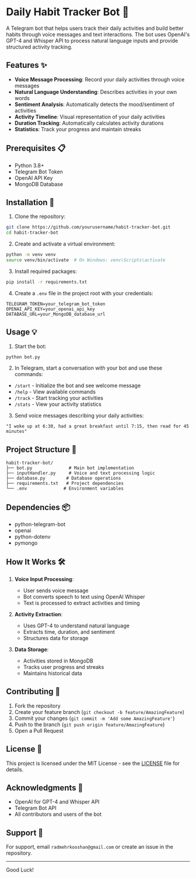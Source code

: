 # Daily Habit Tracker Bot 🤖

A Telegram bot that helps users track their daily activities and build better habits through voice messages and text interactions. The bot uses OpenAI's GPT-4 and Whisper API to process natural language inputs and provide structured activity tracking.

## Features ✨

- **Voice Message Processing**: Record your daily activities through voice messages
- **Natural Language Understanding**: Describes activities in your own words
- **Sentiment Analysis**: Automatically detects the mood/sentiment of activities
- **Activity Timeline**: Visual representation of your daily activities
- **Duration Tracking**: Automatically calculates activity durations
- **Statistics**: Track your progress and maintain streaks

## Prerequisites 📋

- Python 3.8+
- Telegram Bot Token
- OpenAI API Key
- MongoDB Database

## Installation 🚀

1. Clone the repository:
```bash
git clone https://github.com/yourusername/habit-tracker-bot.git
cd habit-tracker-bot
```

2. Create and activate a virtual environment:
```bash
python -m venv venv
source venv/bin/activate  # On Windows: venv\Scripts\activate
```

3. Install required packages:
```bash
pip install -r requirements.txt
```

4. Create a `.env` file in the project root with your credentials:
```env
TELEGRAM_TOKEN=your_telegram_bot_token
OPENAI_API_KEY=your_openai_api_key
DATABASE_URL=your_MongoDB_database_url
```

## Usage 💡

1. Start the bot:
```bash
python bot.py
```

2. In Telegram, start a conversation with your bot and use these commands:
- `/start` - Initialize the bot and see welcome message
- `/help` - View available commands
- `/track` - Start tracking your activities
- `/stats` - View your activity statistics

3. Send voice messages describing your daily activities:
```
"I woke up at 6:30, had a great breakfast until 7:15, then read for 45 minutes"
```

## Project Structure 📁

```
habit-tracker-bot/
├── bot.py              # Main bot implementation
├── inputHandler.py     # Voice and text processing logic
├── database.py        # Database operations
├── requirements.txt   # Project dependencies
└── .env              # Environment variables
```

## Dependencies 📦

- python-telegram-bot
- openai
- python-dotenv
- pymongo

## How It Works 🛠️

1. **Voice Input Processing**:
   - User sends voice message
   - Bot converts speech to text using OpenAI Whisper
   - Text is processed to extract activities and timing

2. **Activity Extraction**:
   - Uses GPT-4 to understand natural language
   - Extracts time, duration, and sentiment
   - Structures data for storage

3. **Data Storage**:
   - Activities stored in MongoDB
   - Tracks user progress and streaks
   - Maintains historical data

## Contributing 🤝

1. Fork the repository
2. Create your feature branch (`git checkout -b feature/AmazingFeature`)
3. Commit your changes (`git commit -m 'Add some AmazingFeature'`)
4. Push to the branch (`git push origin feature/AmazingFeature`)
5. Open a Pull Request

## License 📄

This project is licensed under the MIT License - see the [LICENSE](LICENSE) file for details.

## Acknowledgments 🙏

- OpenAI for GPT-4 and Whisper API
- Telegram Bot API
- All contributors and users of the bot

## Support 💬

For support, email `radmehrkooshan@gmail.com` or create an issue in the repository.

---
Good Luck!